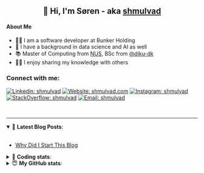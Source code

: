 <h2 align="center">
	👋 Hi, I'm Søren - aka <a href="https://shmulvad.com">shmulvad</a>
</h2>

#### About Me
- 👨‍💻 I am a software developer at Bunker Holding
- 🤖 I have a background in data science and AI as well
- 📚 Master of Computing from [NUS], BSc from [@diku-dk]
- 👨‍🏫 I enjoy sharing my knowledge with others

### Connect with me:

[![Linkedin: shmulvad](https://img.shields.io/badge/shmulvad-blue?style=flat&logo=Linkedin&logoColor=white)][linkedin]
[![Website: shmulvad.com](https://img.shields.io/badge/shmulvad.com-47CCCC?&style=flat&logo=Google-Chrome&logoColor=white)][website]
[![Instagram: shmulvad](https://img.shields.io/badge/-@shmulvad-purple?style=flat&logo=Instagram&logoColor=white)][instagram]
[![StackOverflow: shmulvad](https://img.shields.io/badge/shmulvad-FE7A16?style=flat&logo=stack-overflow&logoColor=white)][stackOverflow]
[![Email: shmulvad](https://img.shields.io/badge/shmulvad-D14836?style=flat&logo=gmail&logoColor=white)][mail]

<br />

---

<details open>
 <summary>📕 <b>Latest Blog Posts</b>: </summary>

<br>

<!-- BLOG-POST-LIST:START -->
- [Why Did I Start This Blog](https://shmulvad.com/blog/why-did-start-this-blog)
<!-- BLOG-POST-LIST:END -->

</details>

<!-- --- -->

<details>
 <summary>🤖 <b>Coding stats</b>: </summary>

<br>

NOTE: Doesn't track coding at work.

<!--START_SECTION:waka-->
![Code Time](http://img.shields.io/badge/Code%20Time-3%2C019%20hrs%2031%20mins-blue)

**I'm an Early 🐤** 

```text
🌞 Morning                1956 commits        ███████░░░░░░░░░░░░░░░░░░   27.86 % 
🌆 Daytime                2911 commits        ██████████░░░░░░░░░░░░░░░   41.46 % 
🌃 Evening                1517 commits        █████░░░░░░░░░░░░░░░░░░░░   21.61 % 
🌙 Night                  637 commits         ██░░░░░░░░░░░░░░░░░░░░░░░   09.07 % 
```


📊 **This Week I Spent My Time On** 

```text
💬 Programming Languages: 
Python                   6 hrs 36 mins       ██████████░░░░░░░░░░░░░░░   39.82 % 
TypeScript               4 hrs 36 mins       ███████░░░░░░░░░░░░░░░░░░   27.78 % 
Other                    3 hrs 33 mins       █████░░░░░░░░░░░░░░░░░░░░   21.43 % 
HTML                     59 mins             █░░░░░░░░░░░░░░░░░░░░░░░░   05.92 % 
Bash                     16 mins             ░░░░░░░░░░░░░░░░░░░░░░░░░   01.61 % 

🔥 Editors: 
VS Code                  13 hrs 3 mins       ████████████████████░░░░░   78.56 % 
Zsh                      3 hrs 33 mins       █████░░░░░░░░░░░░░░░░░░░░   21.43 % 
Sublime Text             0 secs              ░░░░░░░░░░░░░░░░░░░░░░░░░   00.01 % 

🐱‍💻 Projects: 
km24-core                15 hrs 25 mins      ███████████████████████░░   92.84 % 
company-scrapers         59 mins             █░░░░░░░░░░░░░░░░░░░░░░░░   05.94 % 
sundhed                  12 mins             ░░░░░░░░░░░░░░░░░░░░░░░░░   01.22 % 
Unknown Project          0 secs              ░░░░░░░░░░░░░░░░░░░░░░░░░   00.01 % 
```


 Last Updated on 23/01/2025 18:50:43 UTC
<!--END_SECTION:waka-->

</details>

<!-- --- -->

<details>
 <summary>😇 <b>My GitHub stats</b>: </summary>

<br>

<img align="left" alt="shmulvad's Github Stats" src="https://github-readme-stats.vercel.app/api?username=shmulvad&show_icons=true&hide_border=true" />

</details>



[website]: https://shmulvad.com
[linkedin]: https://linkedin.com/in/shmulvad
[instagram]: https://instagram.com/shmulvad
[stackOverflow]: https://stackoverflow.com/users/9248793/shmulvad
[mail]: mailto:shmulvad@gmail.com
[@diku-dk]: https://github.com/diku-dk
[github]: https://github.com/shmulvad
[NUS]: https://www.nus.edu.sg
